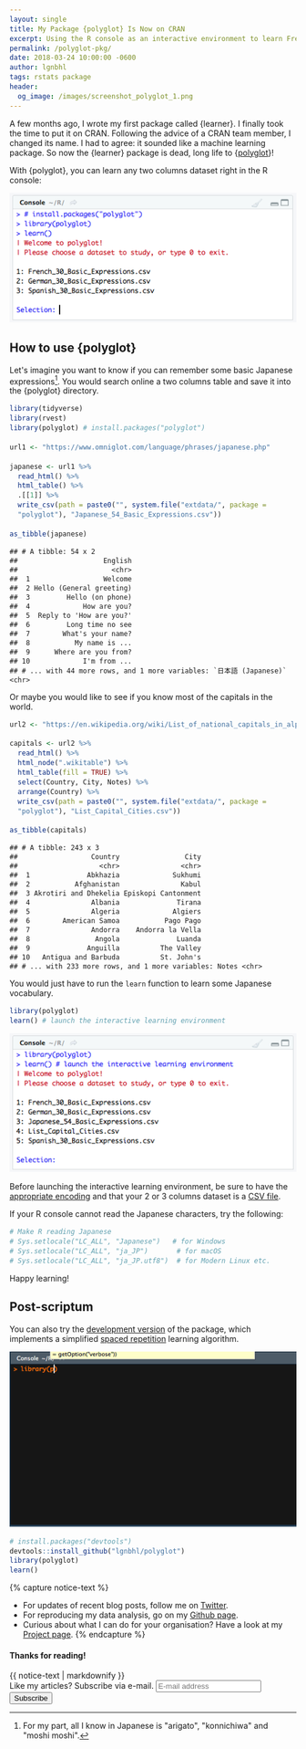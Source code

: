 ```yaml
---
layout: single
title: My Package {polyglot} Is Now on CRAN
excerpt: Using the R console as an interactive environment to learn French, Spanish or anything you want.
permalink: /polyglot-pkg/
date: 2018-03-24 10:00:00 -0600  
author: lgnbhl
tags: rstats package
header:
  og_image: /images/screenshot_polyglot_1.png
---
```


A few months ago, I wrote my first package called {learner}. I finally took the time to put it on CRAN. Following the advice of a CRAN team member, I changed its name. I had to agree: it sounded like a machine learning package. So now the {learner} package is dead, long life to {[polyglot](https://CRAN.R-project.org/package=polyglot)}!

With {polyglot}, you can learn any two columns dataset right in the R console:

![](/images/screenshot_polyglot_1.png)

## How to use {polyglot}

Let's imagine you want to know if you can remember some basic Japanese expressions[^1]. You would search online a two columns table and save it into the {polyglot} directory.

[^1]: For my part, all I know in Japanese is "arigato", "konnichiwa" and "moshi moshi".

``` r
library(tidyverse)
library(rvest)
library(polyglot) # install.packages("polyglot")

url1 <- "https://www.omniglot.com/language/phrases/japanese.php" 

japanese <- url1 %>%
  read_html() %>%
  html_table() %>%
  .[[1]] %>%
  write_csv(path = paste0("", system.file("extdata/", package =
  "polyglot"), "Japanese_54_Basic_Expressions.csv"))

as_tibble(japanese)
```

    ## # A tibble: 54 x 2
    ##                     English
    ##                       <chr>
    ##  1                  Welcome
    ##  2 Hello (General greeting)
    ##  3         Hello (on phone)
    ##  4             How are you?
    ##  5  Reply to 'How are you?'
    ##  6         Long time no see
    ##  7        What's your name?
    ##  8           My name is ...
    ##  9      Where are you from?
    ## 10             I'm from ...
    ## # ... with 44 more rows, and 1 more variables: `日本語 (Japanese)` <chr>

Or maybe you would like to see if you know most of the capitals in the world.

``` r
url2 <- "https://en.wikipedia.org/wiki/List_of_national_capitals_in_alphabetical_order"

capitals <- url2 %>%
  read_html() %>%
  html_node(".wikitable") %>%
  html_table(fill = TRUE) %>%
  select(Country, City, Notes) %>%
  arrange(Country) %>%
  write_csv(path = paste0("", system.file("extdata/", package =
  "polyglot"), "List_Capital_Cities.csv"))

as_tibble(capitals)
```

    ## # A tibble: 243 x 3
    ##                  Country                City
    ##                    <chr>               <chr>
    ##  1              Abkhazia             Sukhumi
    ##  2           Afghanistan               Kabul
    ##  3 Akrotiri and Dhekelia Episkopi Cantonment
    ##  4               Albania              Tirana
    ##  5               Algeria             Algiers
    ##  6        American Samoa           Pago Pago
    ##  7               Andorra    Andorra la Vella
    ##  8                Angola              Luanda
    ##  9              Anguilla          The Valley
    ## 10   Antigua and Barbuda          St. John's
    ## # ... with 233 more rows, and 1 more variables: Notes <chr>

You would just have to run the `learn` function to learn some Japanese vocabulary.

``` r
library(polyglot)
learn() # launch the interactive learning environment
```

![](/images/screenshot_polyglot_2.png)

Before launching the interactive learning environment, be sure to have the [appropriate encoding](https://stat.ethz.ch/R-manual/R-devel/library/base/html/locales.html) and that your 2 or 3 columns dataset is a [CSV file](https://en.wikipedia.org/wiki/Comma-separated_values).

If your R console cannot read the Japanese characters, try the following:

``` r
# Make R reading Japanese
# Sys.setlocale("LC_ALL", "Japanese")   # for Windows
# Sys.setlocale("LC_ALL", "ja_JP")       # for macOS 
# Sys.setlocale("LC_ALL", "ja_JP.utf8")  # for Modern Linux etc. 
```

Happy learning!

## Post-scriptum

You can also try the [development version](https://github.com/lgnbhl/polyglot) of the package, which implements a simplified [spaced repetition](https://en.wikipedia.org/wiki/Spaced_repetition) learning algorithm.

![](/images/polyglot_dev.gif)

``` r
# install.packages("devtools")
devtools::install_github("lgnbhl/polyglot")
library(polyglot)
learn()
```

{% capture notice-text %}

* For updates of recent blog posts, follow me on [Twitter](https://twitter.com/FelixLuginbuhl).
* For reproducing my data analysis, go on my [Github page](https://github.com/lgnbhl/blogposts).
* Curious about what I can do for your organisation? Have a look at my [Project page](https://felixluginbuhl.com/project/).
{% endcapture %}

<div class="notice--primary">
  <h4>Thanks for reading!</h4>
  {{ notice-text | markdownify }}
</div>

<!-- Begin Mailchimp Signup Form -->
<link href="//cdn-images.mailchimp.com/embedcode/horizontal-slim-10_7.css" rel="stylesheet" type="text/css">
<style type="text/css">
	#mc_embed_signup{background:#transparent; clear:left; width:100%;}
	/* Add your own Mailchimp form style overrides in your site stylesheet or in this style block.
	   We recommend moving this block and the preceding CSS link to the HEAD of your HTML file. */
</style>
<div id="mc_embed_signup">
<form action="https://protonmail.us20.list-manage.com/subscribe/post?u=76318d6fc4f4bf252f3716c14&amp;id=bf5bf4210c" method="post" id="mc-embedded-subscribe-form" name="mc-embedded-subscribe-form" class="validate" target="_blank" novalidate>
    <div id="mc_embed_signup_scroll">
	<label for="mce-EMAIL">Like my articles? Subscribe via e-mail.</label>
	<input type="email" value="" name="EMAIL" class="email" id="mce-EMAIL" placeholder="E-mail address" required>
    <!-- real people should not fill this in and expect good things - do not remove this or risk form bot signups-->
    <div style="position: absolute; left: -5000px;" aria-hidden="true"><input type="text" name="b_76318d6fc4f4bf252f3716c14_bf5bf4210c" tabindex="-1" value=""></div>
    <div class="clear"><input type="submit" value="Subscribe" name="subscribe" id="mc-embedded-subscribe" class="button"></div>
    </div>
</form>
</div>
<!--End mc_embed_signup-->
